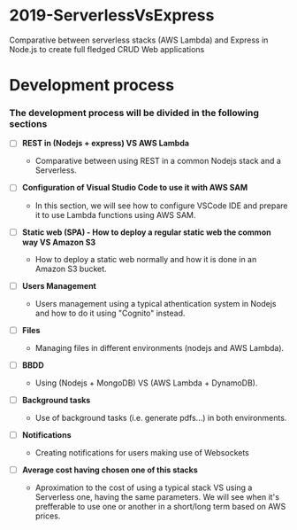 # 2019-ServerlessVsExpress
Comparative between serverless stacks (AWS Lambda) and Express in Node.js to create full fledged CRUD Web applications

# Development process

### The development process will be divided in the following sections

- [ ] **REST in (Nodejs + express) VS AWS Lambda**
    * Comparative between using REST in a common Nodejs stack and a Serverless.

- [ ] **Configuration of Visual Studio Code to use it with AWS SAM**
    * In this section, we will see how to configure VSCode IDE and prepare it to use Lambda functions using AWS SAM.

- [ ] **Static web (SPA) - How to deploy a regular static web the common way VS Amazon S3**
    * How to deploy a static web normally and how it is done in an Amazon S3 bucket.

- [ ] **Users Management**
    * Users management using a typical athentication system in Nodejs and how to do it using "Cognito" instead.

- [ ] **Files**
    * Managing files in different environments (nodejs and AWS Lambda).

- [ ] **BBDD**
    * Using (Nodejs + MongoDB) VS (AWS Lambda + DynamoDB).

- [ ] **Background tasks**
    * Use of background tasks (i.e. generate pdfs...) in both environments.

- [ ] **Notifications**
    * Creating notifications for users making use of Websockets

- [ ] **Average cost having chosen one of this stacks**
    * Aproximation to the cost of using a typical stack VS using a Serverless one, having the same parameters. We will see when it's prefferable to use one or another in a short/long term based on AWS prices.